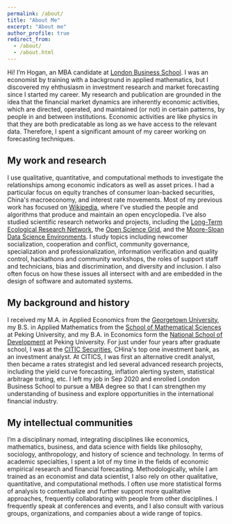 ```yaml
---
permalink: /about/
title: "About Me"
excerpt: "About me"
author_profile: true
redirect_from: 
  - /about/
  - /about.html
---
```


Hi! I’m Hogan, an MBA candidate at [London Business School](https://www.london.edu/masters-degrees/mba/). I was an economist by training with a background in applied mathematics, but I discovered my ehthusiasm in investment research and market forecasting since I started my career. My research and publication are  grounded in the idea that the financial market dynamics are inherently economic activities, which are directed, operated, and maintained (or not) in certain patterns, by people in and between institutions. Economic activities are like physics in that they are both predicatable as long as we have access to the relevant data. Therefore, I spent a significant amount of my career working on forecasting techniques.

## My work and research
I use qualitative, quantitative, and computational methods to investigate the relationships among economic indicators as well as asset prices. I had a particular focus on equity tranches of consumer loan-backed securities, China's macroeconomy, and interest rate movements. Most of my previous work has focused on [Wikipedia](http://enwp.org/Wikipedia), where I've studied the people and algorithms that produce and maintain an open encyclopedia. I’ve also studied scientific research networks and projects, including the [Long-Term Ecological Research Network](https://lternet.edu/), the [Open Science Grid](https://www.opensciencegrid.org/), and the [Moore-Sloan Data Science Environments](http://msdse.org/). I study topics including newcomer socialization, cooperation and conflict, community governance, specialization and professionalization, information verification and quality control, hackathons and community workshops, the roles of support staff and technicians, bias and discrimination, and diversity and inclusion. I also often focus on how these issues all intersect with and are embedded in the design of software and automated systems.

## My background and history
I received my M.A. in Applied Economics from the [Georgetown University](https://econ.georgetown.edu/academics/masters-programs-in-economics/masters-in-applied-economics/), my B.S. in Applied Mathematics from the [School of Mathematical Sciences](http://english.math.pku.edu.cn/) at Peking University, and my B.A. in Economics form the [National School of Development](https://en.nsd.pku.edu.cn/) at Peking University. For just under four years after graduate school, I was at the [CITIC Securities](http://www.cs.ecitic.com/newsite/en/CorporateInformation/aboutciticsecurities/201710/t20171016_61176.html), CHina's top one investment bank, as an investment analyst. At CITICS, I was first an alternative credit analyst, then became a rates strategist and led several advanced research projects, including the  yield curve forecasting, inflation alerting system, statistical arbitrage trating, etc. I left my job in Sep 2020 and enrolled London Business School to pursue a MBA degree so that I can strengthen my understanding of business and explore opportunities in the international financial industry.

## My intellectual communities
I’m a disciplinary nomad, integrating disciplines like economics, mathematics, business, and data science with fields like philosophy, sociology, anthropology, and history of science and technology. In terms of academic specialties, I spent a lot of my time in the fields of economic empirical research and financial forecasting. Methodologically, while I am trained as an economist and data scientist, I also rely on other qualitative, quantitative, and computational methods. I often use more statistical forms of analysis to contextualize and further support more qualitative approaches, frequently collaborating with people from other disciplines. I frequently speak at conferences and events, and I also consult with various groups, organizations, and companies about a wide range of topics.
